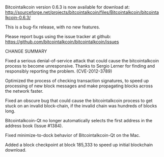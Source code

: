 Bitcointalkcoin version 0.6.3 is now available for download at:
  http://sourceforge.net/projects/bitcointalkcoin/files/Bitcointalkcoin/bitcointalkcoin-0.6.3/

This is a bug-fix release, with no new features.

Please report bugs using the issue tracker at github:
  https://github.com/bitcointalkcoin/bitcointalkcoin/issues

CHANGE SUMMARY

Fixed a serious denial-of-service attack that could cause the
bitcointalkcoin process to become unresponsive. Thanks to Sergio Lerner
for finding and responsibly reporting the problem. (CVE-2012-3789)

Optimized the process of checking transaction signatures, to
speed up processing of new block messages and make propagating
blocks across the network faster.

Fixed an obscure bug that could cause the bitcointalkcoin process to get
stuck on an invalid block-chain, if the invalid chain was
hundreds of blocks long.

Bitcointalkcoin-Qt no longer automatically selects the first address
in the address book (Issue #1384).

Fixed minimize-to-dock behavior of Bitcointalkcoin-Qt on the Mac.

Added a block checkpoint at block 185,333 to speed up initial
blockchain download.
